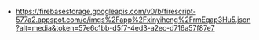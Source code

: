 - https://firebasestorage.googleapis.com/v0/b/firescript-577a2.appspot.com/o/imgs%2Fapp%2Fxinyiheng%2FrmEqap3Hu5.json?alt=media&token=57e6c1bb-d5f7-4ed3-a2ec-d716a57f87e7
